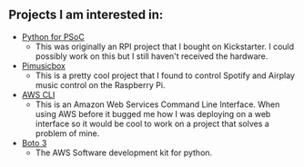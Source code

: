 ## Projects I am interested in:
* [Python for PSoC](https://github.com/EmbeditElectronics/Python_for_PSoC)
  * This was originally an RPI project that I bought on Kickstarter. I could possibly work on this but I still haven't received the hardware.
* [Pimusicbox](https://github.com/pimusicbox/pimusicbox)
  * This is a pretty cool project that I found to control Spotify and Airplay music control on the Raspberry Pi.
* [AWS CLI](https://github.com/aws/aws-cli)
  * This is an Amazon Web Services Command Line Interface. When using AWS before it bugged me how I was deploying on a web interface so it would be cool to work on a project that solves a problem of mine.
* [Boto 3](https://github.com/boto/boto3)
  * The AWS Software development kit for python.
